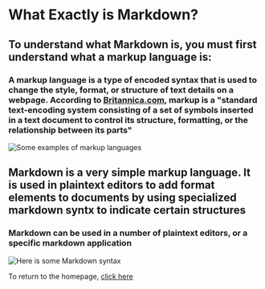 # What Exactly is Markdown?
## To understand what Markdown is, you must first understand what a markup language is:
### A markup language is a type of encoded syntax that is used to change the style, format, or structure of text details on a webpage. According to [Britannica.com](https://www.britannica.com/technology/markup-language), markup is a "standard text-encoding system consisting of a set of symbols inserted in a text document to control its structure, formatting, or the relationship between its parts"

![Some examples of markup languages](https://blog.fileformat.com/wp-content/uploads/sites/28/2019/05/Markup-Languages-FileFormat-300x199.png)

## Markdown is a very simple markup language. It is used in plaintext editors to add format elements to documents by using specialized markdown syntx to indicate certain structures
### Markdown can be used in a number of plaintext editors, or a specific markdown application

![Here is some Markdown syntax](https://mdg.imgix.net/assets/images/vscode.png?auto=format&fit=clip&q=40&w=1080)

To return to the homepage, [click here](https://github.com/gesnkb/GraceSandersFinal/blob/main/README.md)
